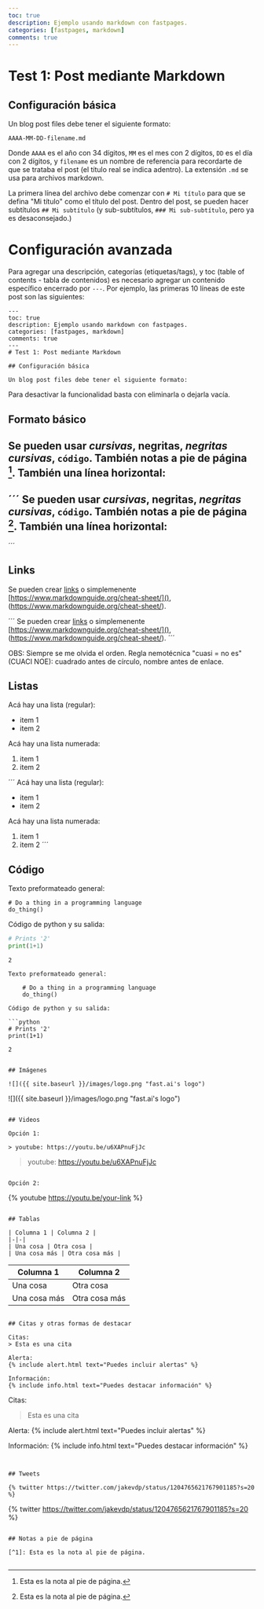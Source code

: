```yaml
---
toc: true
description: Ejemplo usando markdown con fastpages.
categories: [fastpages, markdown]
comments: true
---
```

# Test 1: Post mediante Markdown

## Configuración básica

Un blog post files debe tener el siguiente formato:

`AAAA-MM-DD-filename.md`

Donde `AAAA` es el año con 34 dígitos, `MM` es el mes con 2 dígitos, `DD` es el día con 2 dígitos, y `filename` es un nombre de referencia para recordarte de que se trataba el post (el título real se indica adentro). La extensión `.md` se usa para archivos markdown.

La primera línea del archivo debe comenzar con `# Mi título` para que se defina "Mi título" como el título del post. Dentro del post, se pueden hacer subtítulos `## Mi subtítulo` (y sub-subtítulos, `### Mi sub-subtítulo`, pero ya es desaconsejado.)

# Configuración avanzada

Para agregar una descripción, categorías (etiquetas/tags), y toc (table of contents - tabla de contenidos) es necesario agregar un contenido específico encerrado por `---`. Por ejemplo, las primeras 10 líneas de este post son las siguientes:

```
---
toc: true
description: Ejemplo usando markdown con fastpages.
categories: [fastpages, markdown]
comments: true
---
# Test 1: Post mediante Markdown

## Configuración básica

Un blog post files debe tener el siguiente formato:

```

Para desactivar la funcionalidad basta con eliminarla o dejarla vacía.

## Formato básico

Se pueden usar *cursivas*, **negritas**, ***negritas cursivas***, `código`. También notas a pie de página [^1]. También una línea horizontal:
---

´´´
Se pueden usar *cursivas*, **negritas**, ***negritas cursivas***, `código`. También notas a pie de página [^1]. También una línea horizontal:
---
´´´

## Links

Se pueden crear [links](https://www.markdownguide.org/cheat-sheet/) o simplemenente [https://www.markdownguide.org/cheat-sheet/](), (https://www.markdownguide.org/cheat-sheet/).

´´´
Se pueden crear [links](https://www.markdownguide.org/cheat-sheet/) o simplemenente [https://www.markdownguide.org/cheat-sheet/](), (https://www.markdownguide.org/cheat-sheet/).
´´´

OBS: Siempre se me olvida el orden. Regla nemotécnica "cuasi = no es" (CUACI NOE): cuadrado antes de círculo, nombre antes de enlace.

## Listas

Acá hay una lista (regular):

* item 1
* item 2

Acá hay una lista numerada:

1. item 1
1. item 2

´´´
Acá hay una lista (regular):

* item 1
* item 2

Acá hay una lista numerada:

1. item 1
1. item 2
´´´

## Código

Texto preformateado general:

    # Do a thing in a programming language
    do_thing()

Código de python y su salida:

```python
# Prints '2'
print(1+1)
```

    2

```
Texto preformateado general:

    # Do a thing in a programming language
    do_thing()

Código de python y su salida:

```python
# Prints '2'
print(1+1)
```

    2
```

## Imágenes

![]({{ site.baseurl }}/images/logo.png "fast.ai's logo")

```
![]({{ site.baseurl }}/images/logo.png "fast.ai's logo")
```

## Videos

Opción 1:

> youtube: https://youtu.be/u6XAPnuFjJc

```
> youtube: https://youtu.be/u6XAPnuFjJc
```

Opción 2:

```
{% youtube https://youtu.be/your-link %}
```

## Tablas

| Columna 1 | Columna 2 |
|-|-|
| Una cosa | Otra cosa |
| Una cosa más | Otra cosa más |

```
| Columna 1 | Columna 2 |
|-|-|
| Una cosa | Otra cosa |
| Una cosa más | Otra cosa más |
```

## Citas y otras formas de destacar

Citas:
> Esta es una cita

Alerta:
{% include alert.html text="Puedes incluir alertas" %}

Información:
{% include info.html text="Puedes destacar información" %}

```
Citas:
> Esta es una cita

Alerta:
{% include alert.html text="Puedes incluir alertas" %}

Información:
{% include info.html text="Puedes destacar información" %}
```


## Tweets

{% twitter https://twitter.com/jakevdp/status/1204765621767901185?s=20 %}

```
{% twitter https://twitter.com/jakevdp/status/1204765621767901185?s=20 %}
```

## Notas a pie de página

[^1]: Esta es la nota al pie de página.

```
[^1]: Esta es la nota al pie de página.
```
